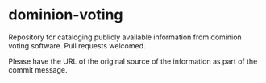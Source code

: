 # dominion-voting
Repository for cataloging publicly available information from dominion voting software. Pull requests welcomed.

Please have the URL of the original source of the information as part of the commit message.
